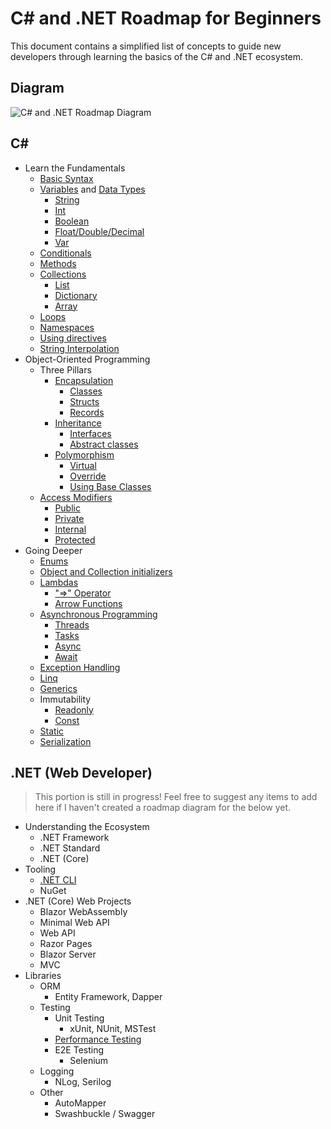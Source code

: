 # C# and .NET Roadmap for Beginners

This document contains a simplified list of concepts to guide new developers through learning the basics of the C# and .NET ecosystem.

## Diagram

![C# and .NET Roadmap Diagram](https://raw.githubusercontent.com/gridlocdev/dotnet-learning-roadmap/main/csharp-roadmap.drawio.svg)

## C#

- Learn the Fundamentals
  - [Basic Syntax](https://docs.microsoft.com/en-us/dotnet/csharp/tour-of-csharp/tutorials/hello-world)
  - [Variables](https://docs.microsoft.com/en-us/dotnet/csharp/language-reference/language-specification/variables) and [Data Types](https://docs.microsoft.com/en-us/dotnet/csharp/language-reference/builtin-types/built-in-types)
    - [String](https://docs.microsoft.com/en-us/dotnet/csharp/language-reference/builtin-types/reference-types)
    - [Int](https://docs.microsoft.com/en-us/dotnet/csharp/language-reference/builtin-types/integral-numeric-types)
    - [Boolean](https://docs.microsoft.com/en-us/dotnet/csharp/language-reference/builtin-types/bool)
    - [Float/Double/Decimal](https://docs.microsoft.com/en-us/dotnet/csharp/language-reference/builtin-types/floating-point-numeric-types)
    - [Var](https://docs.microsoft.com/en-us/dotnet/csharp/fundamentals/types/anonymous-types)
  - [Conditionals](https://docs.microsoft.com/en-us/dotnet/csharp/language-reference/statements/selection-statements)
  - [Methods](https://docs.microsoft.com/en-us/dotnet/csharp/methods)
  - [Collections](https://docs.microsoft.com/en-us/dotnet/csharp/programming-guide/concepts/collections)
    - [List](https://docs.microsoft.com/en-us/dotnet/api/system.collections.generic.list-1)
    - [Dictionary](https://docs.microsoft.com/en-us/dotnet/api/system.collections.generic.dictionary-2)
    - [Array](https://docs.microsoft.com/en-us/dotnet/csharp/programming-guide/arrays/)
  - [Loops](https://docs.microsoft.com/en-us/dotnet/csharp/language-reference/statements/iteration-statements)
  - [Namespaces](https://docs.microsoft.com/en-us/dotnet/csharp/fundamentals/types/namespaces)
  - [Using directives](https://docs.microsoft.com/en-us/dotnet/csharp/language-reference/keywords/using-directive)
  - [String Interpolation](https://docs.microsoft.com/en-us/dotnet/csharp/language-reference/tokens/interpolated)
- Object-Oriented Programming
  - Three Pillars
    - [Encapsulation](https://docs.microsoft.com/en-us/dotnet/csharp/fundamentals/object-oriented/)
      - [Classes](https://docs.microsoft.com/en-us/dotnet/csharp/fundamentals/types/classes)
      - [Structs](https://docs.microsoft.com/en-us/dotnet/csharp/language-reference/builtin-types/struct)
      - [Records](https://docs.microsoft.com/en-us/dotnet/csharp/fundamentals/types/records)
    - [Inheritance](https://docs.microsoft.com/en-us/dotnet/csharp/fundamentals/object-oriented/inheritance)
      - [Interfaces](https://docs.microsoft.com/en-us/dotnet/csharp/fundamentals/types/interfaces)
      - [Abstract classes](https://docs.microsoft.com/en-us/dotnet/csharp/language-reference/keywords/abstract)
    - [Polymorphism](https://docs.microsoft.com/en-us/dotnet/csharp/fundamentals/object-oriented/polymorphism)
      - [Virtual](https://docs.microsoft.com/en-us/dotnet/csharp/language-reference/keywords/virtual)
      - [Override](https://docs.microsoft.com/en-us/dotnet/csharp/language-reference/keywords/override)
      - [Using Base Classes](https://docs.microsoft.com/en-us/dotnet/csharp/language-reference/keywords/base)
  - [Access Modifiers](https://docs.microsoft.com/en-us/dotnet/csharp/programming-guide/classes-and-structs/access-modifiers)
    - [Public](https://docs.microsoft.com/en-us/dotnet/csharp/language-reference/keywords/public)
    - [Private](https://docs.microsoft.com/en-us/dotnet/csharp/language-reference/keywords/private)
    - [Internal](https://docs.microsoft.com/en-us/dotnet/csharp/language-reference/keywords/internal)
    - [Protected](https://docs.microsoft.com/en-us/dotnet/csharp/language-reference/keywords/protected)
- Going Deeper
  - [Enums](https://docs.microsoft.com/en-us/dotnet/csharp/language-reference/builtin-types/enum)
  - [Object and Collection initializers](https://docs.microsoft.com/en-us/dotnet/csharp/programming-guide/classes-and-structs/object-and-collection-initializers)
  - [Lambdas](https://docs.microsoft.com/en-us/dotnet/csharp/language-reference/operators/lambda-expressions)
    - ["=>" Operator](https://docs.microsoft.com/en-us/dotnet/csharp/language-reference/operators/lambda-operator)
    - [Arrow Functions](https://docs.microsoft.com/en-us/dotnet/csharp/language-reference/operators/lambda-expressions)
  - [Asynchronous Programming](https://docs.microsoft.com/en-us/dotnet/csharp/programming-guide/concepts/async/)
    - [Threads](https://docs.microsoft.com/en-us/dotnet/standard/threading/using-threads-and-threading)
    - [Tasks](https://docs.microsoft.com/en-us/dotnet/csharp/programming-guide/concepts/async/)
    - [Async](https://docs.microsoft.com/en-us/dotnet/csharp/language-reference/keywords/async)
    - [Await](https://docs.microsoft.com/en-us/dotnet/csharp/language-reference/operators/await)
  - [Exception Handling](https://docs.microsoft.com/en-us/dotnet/csharp/fundamentals/exceptions/exception-handling)
  - [Linq](https://docs.microsoft.com/en-us/dotnet/csharp/linq/)
  - [Generics](https://docs.microsoft.com/en-us/dotnet/csharp/fundamentals/types/generics)
  - Immutability
    - [Readonly](https://docs.microsoft.com/en-us/dotnet/csharp/language-reference/keywords/readonly)
    - [Const](https://docs.microsoft.com/en-us/dotnet/csharp/language-reference/keywords/const)
  - [Static](https://docs.microsoft.com/en-us/dotnet/csharp/language-reference/keywords/static)
  - [Serialization](https://docs.microsoft.com/en-us/dotnet/csharp/programming-guide/concepts/serialization/)

## .NET (Web Developer)

> This portion is still in progress! Feel free to suggest any items to add here if I haven't created a roadmap diagram for the below yet.

- Understanding the Ecosystem
  - .NET Framework
  - .NET Standard
  - .NET (Core)
- Tooling
  - [.NET CLI](https://docs.microsoft.com/en-us/dotnet/core/tools/)
  - NuGet
- .NET (Core) Web Projects
  - Blazor WebAssembly
  - Minimal Web API
  - Web API
  - Razor Pages
  - Blazor Server
  - MVC
- Libraries
  - ORM
    - Entity Framework, Dapper
  - Testing
    - Unit Testing
      - xUnit, NUnit, MSTest
    - [Performance Testing](https://docs.microsoft.com/en-us/aspnet/core/test/load-tests?view=aspnetcore-6.0)
    - E2E Testing
      - Selenium
  - Logging
    - NLog, Serilog
  - Other
    - AutoMapper
    - Swashbuckle / Swagger
